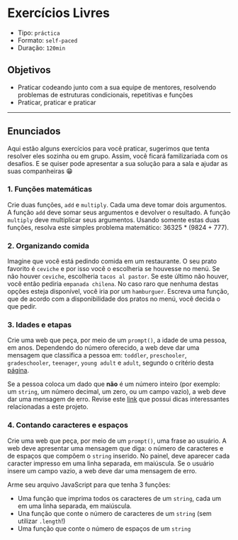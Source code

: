 # Exercícios Livres

- Tipo: `práctica`
- Formato: `self-paced`
- Duração: `120min`

## Objetivos

- Praticar codeando junto com a sua equipe de mentores, resolvendo problemas de
  estruturas condicionais, repetitivas e funções
- Praticar, praticar e praticar

***

## Enunciados

Aqui estão alguns exercícios para você praticar, sugerimos que tenta resolver
eles sozinha ou em grupo. Assim, você ficará familizariada com os desafios. E se
quiser pode apresentar a sua solução para a sala e ajudar as suas companheiras
😁

### 1. Funções matemáticas

Crie duas funções, `add` e `multiply`. Cada uma deve tomar dois argumentos. A
função `add` deve somar seus argumentos e devolver o resultado. A função
`multiply` deve multiplicar seus argumentos. Usando somente estas duas funções,
resolva este simples problema matemático: 36325 * (9824 + 777).

### 2. Organizando comida

Imagine que você está pedindo comida em um restaurante. O seu prato favorito é
`ceviche` e por isso você o escolheria se houvesse no menú. Se não houver
`ceviche`, escolheria `tacos al pastor`. Se este último não houver, você então
pediria `empanada chilena`. No caso raro que nenhuma destas opções esteja
disponível, você iria por um `hamburguer`. Escreva uma função, que de acordo com
a disponibilidade dos pratos no menú, você decida o que pedir.

### 3. Idades e etapas

Crie uma web que peça, por meio de um `prompt()`, a idade de uma pessoa, em
anos. Dependendo do número oferecido, a web deve dar uma mensagem que classifica
a pessoa em: `toddler`, `preschooler`, `gradeschooler`, `teenager`, `young
adult` e `adult`, segundo o critério desta
[página](https://www.healthychildren.org/English/ages-stages/Pages/default.aspx).

Se a pessoa coloca um dado que **não** é um número inteiro (por exemplo: um
`string`, um número decimal, um zero, ou um campo vazio), a web deve dar uma
mensagem de erro. Revise este
[link](https://stackoverflow.com/questions/3885817/how-do-i-check-that-a-number-is-float-or-integer)
que possui dicas interessantes relacionadas a este projeto.

### 4. Contando caracteres e espaços

Crie uma web que peça, por meio de um `prompt()`, uma frase ao usuário. A web
deve apresentar uma mensagem que diga: o número de caracteres e de espaços que
compõem o `string` inserido. No painel, deve aparecer cada caracter impresso em
uma linha separada, em maiúscula. Se o usuário insere um campo vazio, a web deve
dar uma mensagem de erro.

Arme seu arquivo JavaScript para que tenha 3 funções:

- Uma função que imprima todos os caracteres de um `string`, cada um em uma
  linha separada, em maiúscula.
- Una função que conte o número de caracteres de um `string` (sem utilizar
  `.length`!)
- Uma função que conte o número de espaços de um `string`
